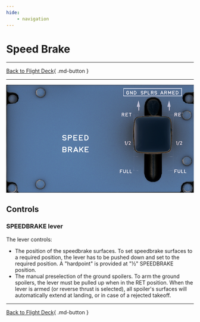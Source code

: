 ```yaml
---
hide:
    - navigation
---
```


# Speed Brake

---

[Back to Flight Deck](../flight-deck.md){ .md-button }

---

![Speed Brake Panel](../../../assets/a32nx-briefing/pedestal/Speed-brake-panel.png "Speed Brake Panel")

## Controls

### SPEEDBRAKE lever

The lever controls:

- The position of the speedbrake surfaces. To set speedbrake surfaces to a required position, the lever has to be pushed down and set to the required position. A "hardpoint" is provided at "½" SPEEDBRAKE position.
- The manual preselection of the ground spoilers. To arm the ground spoilers, the lever must be pulled up when in the RET position. When the lever is armed (or reverse thrust is selected), all spoiler's surfaces will automatically extend at landing, or in case of a rejected takeoff.

---

[Back to Flight Deck](../flight-deck.md){ .md-button }

